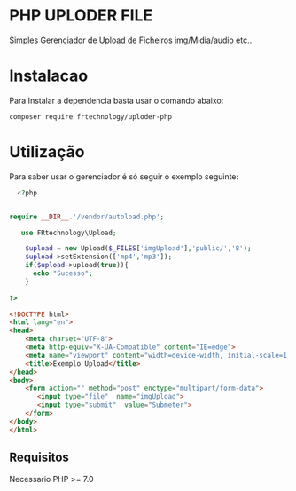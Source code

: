 # PHP UPLODER FILE

Simples Gerenciador de Upload de Ficheiros img/Midia/audio etc..

# Instalacao 

Para Instalar a dependencia basta usar o comando abaixo:
```shell
composer require frtechnology/uploder-php
```
# Utilização

Para saber usar o gerenciador é só seguir o exemplo seguinte:

```php
  <?php 


require __DIR__.'/vendor/autoload.php';

   use FRtechnology\Upload;

    $upload = new Upload($_FILES['imgUpload'],'public/','8');
    $upload->setExtension(['mp4','mp3']);
    if($upload->upload(true)){
      echo "Sucesso";
    }
  
?>

```
```html
<!DOCTYPE html>
<html lang="en">
<head>
    <meta charset="UTF-8">
    <meta http-equiv="X-UA-Compatible" content="IE=edge">
    <meta name="viewport" content="width=device-width, initial-scale=1.0">
    <title>Exemplo Upload</title>
</head>
<body>
    <form action="" method="post" enctype="multipart/form-data">
       <input type="file"  name="imgUpload">
       <input type="submit"  value="Submeter">
    </form>
</body>
</html>
```

## Requisitos

Necessario PHP >= 7.0